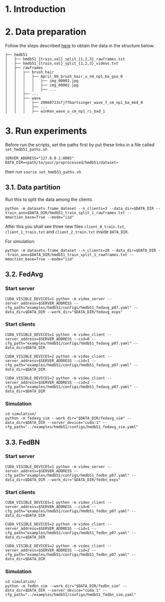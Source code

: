 # 1. Introduction

# 2. Data preparation
Follow the steps described [here](https://github.com/open-mmlab/mmaction2/tree/master/tools/data/hmdb51) to obtain the data in the structure below:
```
├── hmdb51
│   ├── hmdb51_{train,val}_split_{1,2,3}_rawframes.txt
│   ├── hmdb51_{train,val}_split_{1,2,3}_videos.txt
│   ├── rawframes
│   │   ├── brush_hair
│   │   │   ├── April_09_brush_hair_u_nm_np1_ba_goo_0
│   │   │   │   ├── img_00001.jpg
│   │   │   │   ├── img_00002.jpg
│   │   │   │   ├── ...
│   │   ├── ...
│   │   ├── wave
│   │   │   ├── 20060723sfjffbartsinger_wave_f_cm_np1_ba_med_0
│   │   │   ├── ...
│   │   │   ├── winKen_wave_u_cm_np1_ri_bad_1
```
# 3. Run experiments
Before run the scripts, set the paths first by put these links in a file called `set_hmdb51_paths.sh` 
```shell
SERVER_ADDRESS="127.0.0.1:8085"
DATA_DIR=<path/to/your/preprocessed/hmdb51/dataset>
```
then run `source set_hmdb51_paths.sh`
## 3.1. Data partition
Run this to split the data among the clients
```shell
python -m datasets.frame_dataset --n_clients=3 --data_dir=$DATA_DIR --train_ann=$DATA_DIR/hmdb51_train_split_1_rawframes.txt --mmaction_base=True --mode="iid"
```
After this you shall see three new files `client_0_train.txt`, `client_1_train.txt` and `client_2_train.txt` inside `DATA_DIR`.

For simulation:
```shell
python -m datasets.frame_dataset --n_clients=20 --data_dir=$DATA_DIR --train_ann=$DATA_DIR/hmdb51_train_split_1_rawframes.txt --mmaction_base=True --mode="iid"
```
## 3.2. FedAvg
### Start server
```shell
CUDA_VISIBLE_DEVICES=1 python -m video_server --server_address=$SERVER_ADDRESS --cfg_path="examples/hmdb51/configs/hmdb51_fedavg_p07.yaml" --data_dir=$DATA_DIR --work_dir="$DATA_DIR/fedavg_exps"
```
### Start clients
```shell
CUDA_VISIBLE_DEVICES=1 python -m video_client --server_address=$SERVER_ADDRESS --cid=0 --cfg_path="examples/hmdb51/configs/hmdb51_fedavg_p07.yaml" --data_dir=$DATA_DIR 

CUDA_VISIBLE_DEVICES=2 python -m video_client --server_address=$SERVER_ADDRESS --cid=1 --cfg_path="examples/hmdb51/configs/hmdb51_fedavg_p07.yaml" --data_dir=$DATA_DIR 

CUDA_VISIBLE_DEVICES=2 python -m video_client --server_address=$SERVER_ADDRESS --cid=2 --cfg_path="examples/hmdb51/configs/hmdb51_fedavg_p07.yaml" --data_dir=$DATA_DIR 
```
### Simulation
```shell
cd simulation/
python -m fedavg_sim --work_dir="$DATA_DIR/fedavg_sim" --data_dir=$DATA_DIR --server_device="cuda:1" --cfg_path="../examples/hmdb51/configs/hmdb51_fedavg_sim.yaml"
```

## 3.3. FedBN
### Start server
```shell
CUDA_VISIBLE_DEVICES=1 python -m video_server --server_address=$SERVER_ADDRESS --cfg_path="examples/hmdb51/configs/hmdb51_fedbn_p07.yaml" --data_dir=$DATA_DIR --work_dir="$DATA_DIR/fedbn_exps"
```
### Start clients
```shell
CUDA_VISIBLE_DEVICES=1 python -m video_client --server_address=$SERVER_ADDRESS --cid=0 --cfg_path="examples/hmdb51/configs/hmdb51_fedbn_p07.yaml" --data_dir=$DATA_DIR 

CUDA_VISIBLE_DEVICES=2 python -m video_client --server_address=$SERVER_ADDRESS --cid=1 --cfg_path="examples/hmdb51/configs/hmdb51_fedbn_p07.yaml" --data_dir=$DATA_DIR 

CUDA_VISIBLE_DEVICES=2 python -m video_client --server_address=$SERVER_ADDRESS --cid=2 --cfg_path="examples/hmdb51/configs/hmdb51_fedbn_p07.yaml" --data_dir=$DATA_DIR 
```
### Simulation
```shell
cd simulation/
python -m fedbn_sim --work_dir="$DATA_DIR/fedbn_sim" --data_dir=$DATA_DIR --server_device="cuda:1" --cfg_path="../examples/hmdb51/configs/hmdb51_fedbn_sim.yaml"
```
